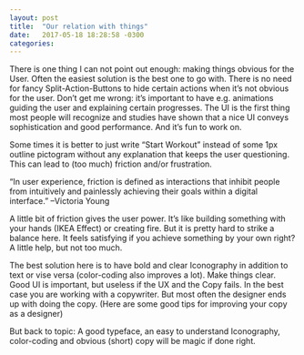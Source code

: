 ```yaml
---
layout: post
title:  "Our relation with things"
date:   2017-05-18 18:28:58 -0300
categories:
---
```


There is one thing I can not point out enough: making things obvious for the User. Often the easiest solution is the best one to go with. There is no need for fancy Split-Action-Buttons to hide certain actions when it’s not obvious for the user. Don’t get me wrong: it’s important to have e.g. animations guiding the user and explaining certain progresses. The UI is the first thing most people will recognize and studies have shown that a nice UI conveys sophistication and good performance. And it’s fun to work on.

Some times it is better to just write “Start Workout” instead of some 1px outline pictogram without any explanation that keeps the user questioning. This can lead to (too much) friction and/or frustration.

“In user experience, friction is defined as interactions that inhibit people from intuitively and painlessly achieving their goals within a digital interface.”
–Victoria Young

A little bit of friction gives the user power. It’s like building something with your hands (IKEA Effect) or creating fire. But it is pretty hard to strike a balance here. It feels satisfying if you achieve something by your own right? A little help, but not too much.

The best solution here is to have bold and clear Iconography in addition to text or vise versa (color-coding also improves a lot). Make things clear. Good UI is important, but useless if the UX and the Copy fails. In the best case you are working with a copywriter. But most often the designer ends up with doing the copy.
(Here are some good tips for improving your copy as a designer)

But back to topic:
A good typeface, an easy to understand Iconography, color-coding and obvious (short) copy will be magic if done right.
